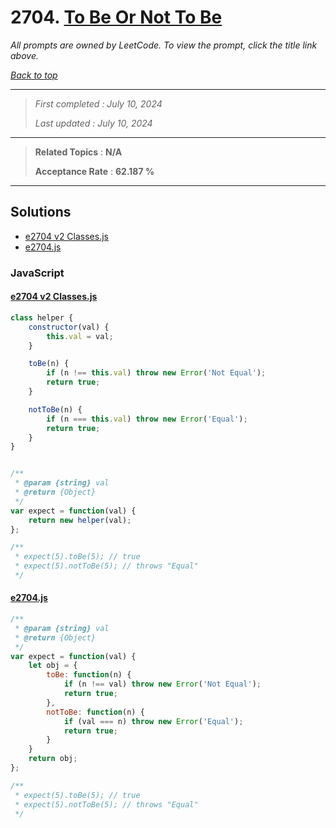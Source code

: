 # 2704. [To Be Or Not To Be](<https://leetcode.com/problems/to-be-or-not-to-be>)

*All prompts are owned by LeetCode. To view the prompt, click the title link above.*

*[Back to top](<../README.md>)*

------

> *First completed : July 10, 2024*
>
> *Last updated : July 10, 2024*

------

> **Related Topics** : **N/A**
>
> **Acceptance Rate** : **62.187 %**

------

## Solutions

- [e2704 v2 Classes.js](<../my-submissions/e2704 v2 Classes.js>)
- [e2704.js](<../my-submissions/e2704.js>)
### JavaScript
#### [e2704 v2 Classes.js](<../my-submissions/e2704 v2 Classes.js>)
```JavaScript
class helper {
    constructor(val) {
        this.val = val;
    }

    toBe(n) {
        if (n !== this.val) throw new Error('Not Equal');
        return true;
    }

    notToBe(n) {
        if (n === this.val) throw new Error('Equal');
        return true;
    }
}


/**
 * @param {string} val
 * @return {Object}
 */
var expect = function(val) {
    return new helper(val);
};

/**
 * expect(5).toBe(5); // true
 * expect(5).notToBe(5); // throws "Equal"
 */
```

#### [e2704.js](<../my-submissions/e2704.js>)
```JavaScript
/**
 * @param {string} val
 * @return {Object}
 */
var expect = function(val) {
    let obj = {
        toBe: function(n) {
            if (n !== val) throw new Error('Not Equal');
            return true;
        },
        notToBe: function(n) {
            if (val === n) throw new Error('Equal');
            return true;
        }
    }
    return obj;
};

/**
 * expect(5).toBe(5); // true
 * expect(5).notToBe(5); // throws "Equal"
 */
```


